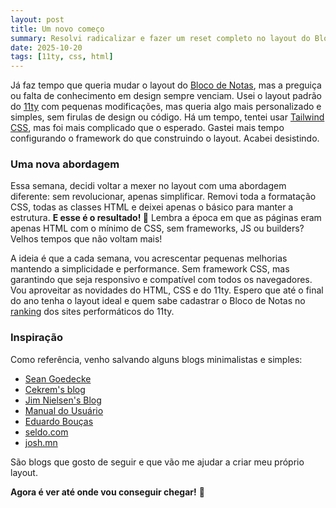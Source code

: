 ```yaml
---
layout: post
title: Um novo começo
summary: Resolvi radicalizar e fazer um reset completo no layout do Bloco de Notas, começando do zero.
date: 2025-10-20
tags: [11ty, css, html]
---
```


Já faz tempo que queria mudar o layout do [Bloco de Notas](https://tcelestino.github.io/bloco-de-notas/), mas a preguiça ou falta de conhecimento em design sempre venciam. Usei o layout padrão do [11ty](https://11ty.dev/) com pequenas modificações, mas queria algo mais personalizado e simples, sem firulas de design ou código. Há um tempo, tentei usar [Tailwind CSS](https://tailwindcss.com/), mas foi mais complicado que o esperado. Gastei mais tempo configurando o framework do que construindo o layout. Acabei desistindo.

### Uma nova abordagem

Essa semana, decidi voltar a mexer no layout com uma abordagem diferente: sem revolucionar, apenas simplificar. Removi toda a formatação CSS, todas as classes HTML e deixei apenas o básico para manter a estrutura. **E esse é o resultado! 🎉** Lembra a época em que as páginas eram apenas HTML com o mínimo de CSS, sem frameworks, JS ou builders? Velhos tempos que não voltam mais!

A ideia é que a cada semana, vou acrescentar pequenas melhorias mantendo a simplicidade e performance. Sem framework CSS, mas garantindo que seja responsivo e compatível com todos os navegadores. Vou aproveitar as novidades do HTML, CSS e do 11ty. Espero que até o final do ano tenha o layout ideal e quem sabe cadastrar o Bloco de Notas no [ranking](https://www.11ty.dev/speedlify/) dos sites performáticos do 11ty.

### Inspiração

Como referência, venho salvando alguns blogs minimalistas e simples:

- [Sean Goedecke](https://www.seangoedecke.com/)
- [Cekrem's blog](https://cekrem.github.io/posts/)
- [Jim Nielsen's Blog](https://blog.jim-nielsen.com/)
- [Manual do Usuário](https://manualdousuario.net/)
- [Eduardo Bouças](https://eduardoboucas.com/)
- [seldo.com](https://seldo.com/)
- [josh.mn](https://josh.mn/)

São blogs que gosto de seguir e que vão me ajudar a criar meu próprio layout.

**Agora é ver até onde vou conseguir chegar!** 🤞
